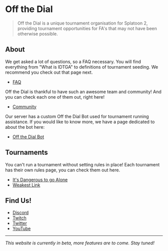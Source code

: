 # Off the Dial
> Off the Dial is a unique tournament organisation for Splatoon 2, providing tournament opportunities for FA's that may not have been otherwise possible.

## About
We get asked a lot of questions, so a FAQ necessary. You will find everything from "What is IDTGA" to definitions of tournament seeding. We recommend you check out that page next.
- [FAQ](faq)

Off the Dial is thankful to have such an awesome team and community! And you can check each one of them out, right here!
- [Community](community)

Our server has a custom Off the Dial Bot used for tournament running assistance. If you would like to know more, we have a page dedicated to about the bot here:
- [Off the Dial Bot](bot)

## Tournaments
You can't run a tournament without setting rules in place! Each tournament has their own rules page, you can check them out here.
- [It's Dangerous to go Alone](idtga)
- [Weakest Link](wl)

## Find Us!
* [Discord](https://discord.gg/xWkx8SZ)
* [Twitch](https://twitch.tv/offthedial)
* [Twitter](https://twitter.com/off_the_dial)
* [YouTube](https://www.youtube.com/channel/UCjFqnfg0CKsnQ8ag1MfNtuQ)

---

*This website is currently in beta, more features are to come. Stay tuned!*
